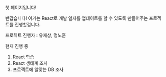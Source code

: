 첫 페이지입니다!

반갑습니다! 여기는 React로 개발 일지를 업데이트를 할 수 있도록 만들어주는 프로젝트를 진행할겁니다.

프로젝트 진행자 : 유재상, 명노훈

현재 진행 중 
1. React 학습
2. React 생태계 조사
3. 프로젝트에 알맞는 DB 조사